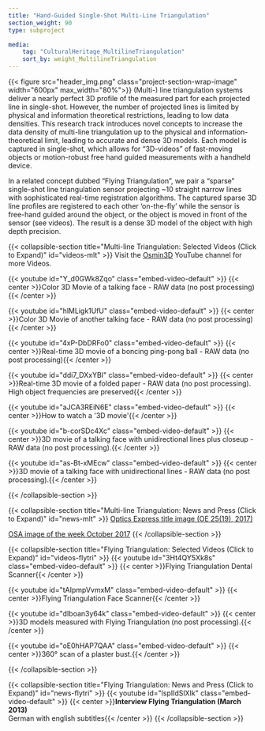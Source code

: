 ```yaml
---
title: "Hand-Guided Single-Shot Multi-Line Triangulation"
section_weight: 90
type: subproject

media:
    tag: "CulturalHeritage_MultilineTriangulation"
    sort_by: weight_MultilineTriangulation
---
```

{{< figure src="header_img.png" class="project-section-wrap-image" width="600px" max_width="80%">}}
(Multi-) line triangulation systems deliver a nearly perfect 3D profile of the measured part for each projected line in single-shot. However, the number of projected lines is limited by physical and information theoretical restrictions, leading to low data densities. This research track introduces novel concepts to increase the data density of multi-line triangulation up to the physical and information-theoretical limit, leading to accurate and dense 3D models. Each model is captured in single-shot, which allows for “3D-videos” of fast-moving objects or motion-robust free hand guided measurements with a handheld device. 

In a related concept dubbed “Flying Triangulation”, we pair a “sparse” single-shot line triangulation sensor projecting ~10 straight narrow lines with sophisticated real-time registration algorithms. The captured sparse 3D line profiles are registered to each other ‘on-the-fly’ while the sensor is free-hand guided around the object, or the object is moved in front of the sensor (see videos). The result is a dense 3D model of the object with high depth precision. 

{{< collapsible-section title="Multi-line Triangulation: Selected Videos (Click to Expand)" id="videos-mlt" >}}
Visit the [Osmin3D](https://www.youtube.com/user/Osmin3D/videos) YouTube channel for more Videos.

{{< youtube id="Y_d0GWk8Zqo" class="embed-video-default" >}}
{{< center >}}Color 3D Movie of a talking face - RAW data (no post processing){{< /center >}}

{{< youtube id="hlMLigk1UfU" class="embed-video-default" >}}
{{< center >}}Color 3D Movie of another talking face - RAW data (no post processing){{< /center >}}

{{< youtube id="4xP-DbDRFo0" class="embed-video-default" >}}
{{< center >}}Real-time 3D movie of a boncing ping-pong ball - RAW data (no post processing){{< /center >}}

{{< youtube id="ddi7_DXxYBI" class="embed-video-default" >}}
{{< center >}}Real-time 3D movie of a folded paper - RAW data (no post processing). High object frequencies are preserved{{< /center >}}

{{< youtube id="aJCA3REiN6E" class="embed-video-default" >}}
{{< center >}}How to watch a '3D movie'{{< /center >}}

{{< youtube id="b-corSDc4Xc" class="embed-video-default" >}}
{{< center >}}3D movie of a talking face with unidirectional lines plus closeup - RAW data (no post processing).{{< /center >}}

{{< youtube id="as-Bt-xMEcw" class="embed-video-default" >}}
{{< center >}}3D movie of a talking face with unidirectional lines - RAW data (no post processing).{{< /center >}}

{{< /collapsible-section >}}

{{< collapsible-section title="Multi-line Triangulation: News and Press (Click to Expand)" id="news-mlt" >}}
[Optics Express title image (OE 25(19), 2017)](https://www.osapublishing.org/oe/issue.cfm?volume=25&issue=19)  

[OSA image of the week October 2017](https://www.osapublishing.org/)
{{< /collapsible-section >}}

{{< collapsible-section title="Flying Triangulation: Selected Videos (Click to Expand)" id="videos-flytri" >}} 
{{< youtube id="3Ht4QY5Xk8s" class="embed-video-default" >}}
{{< center >}}Flying Triangulation Dental Scanner{{< /center >}}

{{< youtube id="tAIpmpVvmxM" class="embed-video-default" >}}
{{< center >}}Flying Triangulation Face Scanner{{< /center >}}
 
{{< youtube id="dIboan3y64k" class="embed-video-default" >}}
{{< center >}}3D models measured with Flying Triangulation (no post processing).{{< /center >}}

{{< youtube id="oE0hHAP7QAA" class="embed-video-default" >}}
{{< center >}}360° scan of a plaster bust.{{< /center >}}

{{< /collapsible-section >}}

{{< collapsible-section title="Flying Triangulation: News and Press (Click to Expand)" id="news-flytri" >}}
{{< youtube id="lspIIdSlXIk" class="embed-video-default" >}}
{{< center >}}**Interview Flying Triangulation (March 2013)**<br>German with english subtitles{{< /center >}}
{{< /collapsible-section >}}